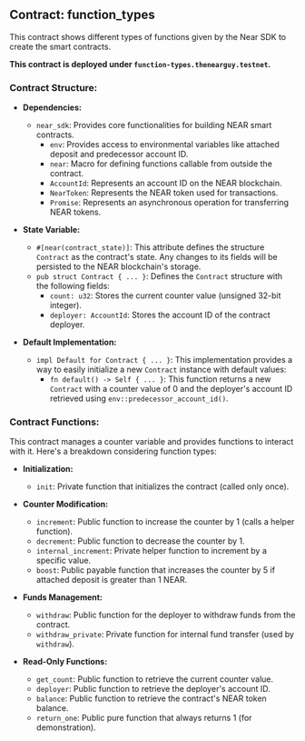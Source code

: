 ## Contract: function_types
This contract shows different types of functions given by the Near SDK to create the smart contracts.

**This contract is deployed under `function-types.thenearguy.testnet`.**

### Contract Structure:

* **Dependencies:**
    * `near_sdk`: Provides core functionalities for building NEAR smart contracts.
        * `env`: Provides access to environmental variables like attached deposit and predecessor account ID.
        * `near`: Macro for defining functions callable from outside the contract.
        * `AccountId`: Represents an account ID on the NEAR blockchain.
        * `NearToken`: Represents the NEAR token used for transactions.
        * `Promise`: Represents an asynchronous operation for transferring NEAR tokens.

* **State Variable:**
    * `#[near(contract_state)]`: This attribute defines the structure `Contract` as the contract's state. Any changes to its fields will be persisted to the NEAR blockchain's storage.
    * `pub struct Contract { ... }`: Defines the `Contract` structure with the following fields:
        * `count: u32`: Stores the current counter value (unsigned 32-bit integer).
        * `deployer: AccountId`: Stores the account ID of the contract deployer.

* **Default Implementation:**
    * `impl Default for Contract { ... }`: This implementation provides a way to easily initialize a new `Contract` instance with default values:
        * `fn default() -> Self { ... }`: This function returns a new `Contract` with a counter value of 0 and the deployer's account ID retrieved using `env::predecessor_account_id()`.

### Contract Functions:

This contract manages a counter variable and provides functions to interact with it. Here's a breakdown considering function types:

* **Initialization:**
    * `init`: Private function that initializes the contract (called only once).

* **Counter Modification:**
    * `increment`: Public function to increase the counter by 1 (calls a helper function).
    * `decrement`: Public function to decrease the counter by 1.
    * `internal_increment`: Private helper function to increment by a specific value.
    * `boost`: Public payable function that increases the counter by 5 if attached deposit is greater than 1 NEAR.

* **Funds Management:**
    * `withdraw`: Public function for the deployer to withdraw funds from the contract.
    * `withdraw_private`: Private function for internal fund transfer (used by `withdraw`).

* **Read-Only Functions:**
    * `get_count`: Public function to retrieve the current counter value.
    * `deployer`: Public function to retrieve the deployer's account ID.
    * `balance`: Public function to retrieve the contract's NEAR token balance.
    * `return_one`: Public pure function that always returns 1 (for demonstration).
